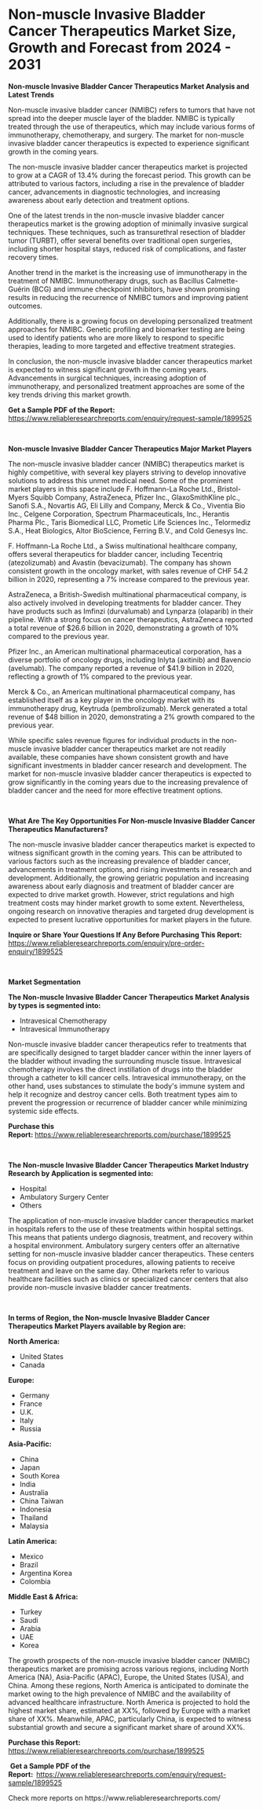 <p><h1>Non-muscle Invasive Bladder Cancer Therapeutics Market Size, Growth and Forecast from 2024 - 2031</h1></p><p><strong>Non-muscle Invasive Bladder Cancer Therapeutics Market Analysis and Latest Trends</strong></p>
<p><p>Non-muscle invasive bladder cancer (NMIBC) refers to tumors that have not spread into the deeper muscle layer of the bladder. NMIBC is typically treated through the use of therapeutics, which may include various forms of immunotherapy, chemotherapy, and surgery. The market for non-muscle invasive bladder cancer therapeutics is expected to experience significant growth in the coming years.</p><p>The non-muscle invasive bladder cancer therapeutics market is projected to grow at a CAGR of 13.4% during the forecast period. This growth can be attributed to various factors, including a rise in the prevalence of bladder cancer, advancements in diagnostic technologies, and increasing awareness about early detection and treatment options.</p><p>One of the latest trends in the non-muscle invasive bladder cancer therapeutics market is the growing adoption of minimally invasive surgical techniques. These techniques, such as transurethral resection of bladder tumor (TURBT), offer several benefits over traditional open surgeries, including shorter hospital stays, reduced risk of complications, and faster recovery times.</p><p>Another trend in the market is the increasing use of immunotherapy in the treatment of NMIBC. Immunotherapy drugs, such as Bacillus Calmette-Guérin (BCG) and immune checkpoint inhibitors, have shown promising results in reducing the recurrence of NMIBC tumors and improving patient outcomes.</p><p>Additionally, there is a growing focus on developing personalized treatment approaches for NMIBC. Genetic profiling and biomarker testing are being used to identify patients who are more likely to respond to specific therapies, leading to more targeted and effective treatment strategies.</p><p>In conclusion, the non-muscle invasive bladder cancer therapeutics market is expected to witness significant growth in the coming years. Advancements in surgical techniques, increasing adoption of immunotherapy, and personalized treatment approaches are some of the key trends driving this market growth.</p></p>
<p><strong>Get a Sample PDF of the Report:&nbsp;</strong> <a href="https://www.reliableresearchreports.com/enquiry/request-sample/1899525">https://www.reliableresearchreports.com/enquiry/request-sample/1899525</a></p>
<p>&nbsp;</p>
<p><strong>Non-muscle Invasive Bladder Cancer Therapeutics Major Market Players</strong></p>
<p><p>The non-muscle invasive bladder cancer (NMIBC) therapeutics market is highly competitive, with several key players striving to develop innovative solutions to address this unmet medical need. Some of the prominent market players in this space include F. Hoffmann-La Roche Ltd., Bristol-Myers Squibb Company, AstraZeneca, Pfizer Inc., GlaxoSmithKline plc., Sanofi S.A., Novartis AG, Eli Lilly and Company, Merck & Co., Viventia Bio Inc., Celgene Corporation, Spectrum Pharmaceuticals, Inc., Herantis Pharma Plc., Taris Biomedical LLC, Prometic Life Sciences Inc., Telormediz S.A., Heat Biologics, Altor BioScience, Ferring B.V., and Cold Genesys Inc.</p><p>F. Hoffmann-La Roche Ltd., a Swiss multinational healthcare company, offers several therapeutics for bladder cancer, including Tecentriq (atezolizumab) and Avastin (bevacizumab). The company has shown consistent growth in the oncology market, with sales revenue of CHF 54.2 billion in 2020, representing a 7% increase compared to the previous year.</p><p>AstraZeneca, a British-Swedish multinational pharmaceutical company, is also actively involved in developing treatments for bladder cancer. They have products such as Imfinzi (durvalumab) and Lynparza (olaparib) in their pipeline. With a strong focus on cancer therapeutics, AstraZeneca reported a total revenue of $26.6 billion in 2020, demonstrating a growth of 10% compared to the previous year.</p><p>Pfizer Inc., an American multinational pharmaceutical corporation, has a diverse portfolio of oncology drugs, including Inlyta (axitinib) and Bavencio (avelumab). The company reported a revenue of $41.9 billion in 2020, reflecting a growth of 1% compared to the previous year.</p><p>Merck & Co., an American multinational pharmaceutical company, has established itself as a key player in the oncology market with its immunotherapy drug, Keytruda (pembrolizumab). Merck generated a total revenue of $48 billion in 2020, demonstrating a 2% growth compared to the previous year.</p><p>While specific sales revenue figures for individual products in the non-muscle invasive bladder cancer therapeutics market are not readily available, these companies have shown consistent growth and have significant investments in bladder cancer research and development. The market for non-muscle invasive bladder cancer therapeutics is expected to grow significantly in the coming years due to the increasing prevalence of bladder cancer and the need for more effective treatment options.</p></p>
<p>&nbsp;</p>
<p><strong>What Are The Key Opportunities For Non-muscle Invasive Bladder Cancer Therapeutics Manufacturers?</strong></p>
<p><p>The non-muscle invasive bladder cancer therapeutics market is expected to witness significant growth in the coming years. This can be attributed to various factors such as the increasing prevalence of bladder cancer, advancements in treatment options, and rising investments in research and development. Additionally, the growing geriatric population and increasing awareness about early diagnosis and treatment of bladder cancer are expected to drive market growth. However, strict regulations and high treatment costs may hinder market growth to some extent. Nevertheless, ongoing research on innovative therapies and targeted drug development is expected to present lucrative opportunities for market players in the future.</p></p>
<p><strong>Inquire or Share Your Questions If Any Before Purchasing This Report:</strong> <a href="https://www.reliableresearchreports.com/enquiry/pre-order-enquiry/1899525">https://www.reliableresearchreports.com/enquiry/pre-order-enquiry/1899525</a></p>
<p>&nbsp;</p>
<p><strong>Market Segmentation</strong></p>
<p><strong>The Non-muscle Invasive Bladder Cancer Therapeutics Market Analysis by types is segmented into:</strong></p>
<p><ul><li>Intravesical Chemotherapy</li><li>Intravesical Immunotherapy</li></ul></p>
<p><p>Non-muscle invasive bladder cancer therapeutics refer to treatments that are specifically designed to target bladder cancer within the inner layers of the bladder without invading the surrounding muscle tissue. Intravesical chemotherapy involves the direct instillation of drugs into the bladder through a catheter to kill cancer cells. Intravesical immunotherapy, on the other hand, uses substances to stimulate the body's immune system and help it recognize and destroy cancer cells. Both treatment types aim to prevent the progression or recurrence of bladder cancer while minimizing systemic side effects.</p></p>
<p><strong>Purchase this Report:&nbsp;</strong><a href="https://www.reliableresearchreports.com/purchase/1899525">https://www.reliableresearchreports.com/purchase/1899525</a></p>
<p>&nbsp;</p>
<p><strong>The Non-muscle Invasive Bladder Cancer Therapeutics Market Industry Research by Application is segmented into:</strong></p>
<p><ul><li>Hospital</li><li>Ambulatory Surgery Center</li><li>Others</li></ul></p>
<p><p>The application of non-muscle invasive bladder cancer therapeutics market in hospitals refers to the use of these treatments within hospital settings. This means that patients undergo diagnosis, treatment, and recovery within a hospital environment. Ambulatory surgery centers offer an alternative setting for non-muscle invasive bladder cancer therapeutics. These centers focus on providing outpatient procedures, allowing patients to receive treatment and leave on the same day. Other markets refer to various healthcare facilities such as clinics or specialized cancer centers that also provide non-muscle invasive bladder cancer treatments.</p></p>
<p>&nbsp;</p>
<p><strong>In terms of Region, the Non-muscle Invasive Bladder Cancer Therapeutics Market Players available by Region are:</strong></p>
<p>
    <p> <strong> North America: </strong>
        <ul>
            <li>United States</li>
            <li>Canada</li>
        </ul>
        </p> 
    <p> <strong> Europe: </strong>
        <ul>
            <li>Germany</li>
            <li>France</li>
            <li>U.K.</li>
            <li>Italy</li>
            <li>Russia</li>
        </ul>
        </p> 
    <p> <strong> Asia-Pacific: </strong>
        <ul>
            <li>China</li>
            <li>Japan</li>
            <li>South Korea</li>
            <li>India</li>
            <li>Australia</li>
            <li>China Taiwan</li>
            <li>Indonesia</li>
            <li>Thailand</li>
            <li>Malaysia</li>
        </ul>
        </p> 
    <p> <strong> Latin America: </strong>
        <ul>
            <li>Mexico</li>
            <li>Brazil</li>
            <li>Argentina Korea</li>
            <li>Colombia</li>
        </ul>
        </p> 
    <p> <strong> Middle East & Africa: </strong>
        <ul>
            <li>Turkey</li>
            <li>Saudi</li>
            <li>Arabia</li>
            <li>UAE</li>
            <li>Korea</li>
        </ul>
    </p>
    </p>
<p><p>The growth prospects of the non-muscle invasive bladder cancer (NMIBC) therapeutics market are promising across various regions, including North America (NA), Asia-Pacific (APAC), Europe, the United States (USA), and China. Among these regions, North America is anticipated to dominate the market owing to the high prevalence of NMIBC and the availability of advanced healthcare infrastructure. North America is projected to hold the highest market share, estimated at XX%, followed by Europe with a market share of XX%. Meanwhile, APAC, particularly China, is expected to witness substantial growth and secure a significant market share of around XX%.</p></p>
<p><strong>Purchase this Report: </strong><a href="https://www.reliableresearchreports.com/purchase/1899525">https://www.reliableresearchreports.com/purchase/1899525</a></p>
<p>&nbsp;<strong>Get a Sample PDF of the Report:&nbsp;&nbsp;</strong><a href="https://www.reliableresearchreports.com/enquiry/request-sample/1899525">https://www.reliableresearchreports.com/enquiry/request-sample/1899525</a></p>
<p><strong></strong></p>
<p>Check more reports on https://www.reliableresearchreports.com/</p>